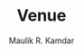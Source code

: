 ---
layout: page
title: Venue
sidebartitle: Venue
author: Maulik R. Kamdar
permalink: venue
displayed: False
---